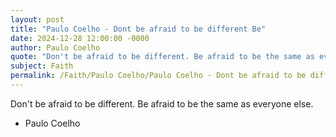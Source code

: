 ```yaml
---
layout: post
title: "Paulo Coelho - Dont be afraid to be different Be"
date: 2024-12-28 12:00:00 -0000
author: Paulo Coelho
quote: "Don't be afraid to be different. Be afraid to be the same as everyone else."
subject: Faith
permalink: /Faith/Paulo Coelho/Paulo Coelho - Dont be afraid to be different Be
---
```


Don't be afraid to be different. Be afraid to be the same as everyone else.

- Paulo Coelho
